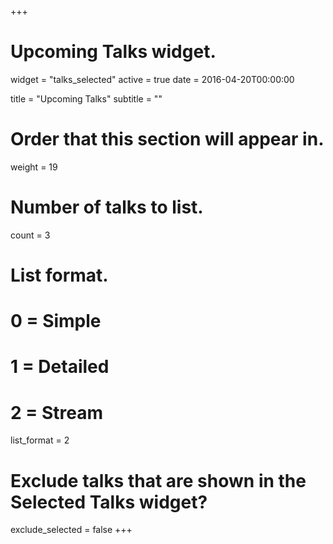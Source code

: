 +++
# Upcoming Talks widget.
widget = "talks_selected"
active = true
date = 2016-04-20T00:00:00

title = "Upcoming Talks"
subtitle = ""

# Order that this section will appear in.
weight = 19

# Number of talks to list.
count = 3

# List format.
#   0 = Simple
#   1 = Detailed
#   2 = Stream
list_format = 2

# Exclude talks that are shown in the Selected Talks widget?
exclude_selected = false
+++

